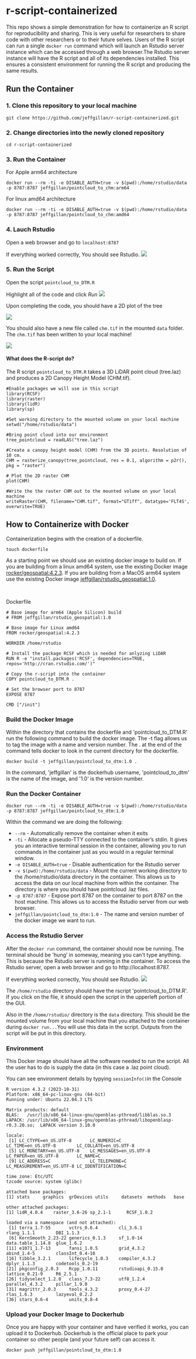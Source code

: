 # r-script-containerized

This repo shows a simple demonstration for how to containerize an R script for reproducibility and sharing. This is very useful for researchers to share code with other researchers or to their future selves. Users of the R script can run a single `docker run`  command which will launch an Rstudio server instance which can be accessed through a web browser.The Rstudio server instance will have the R script and all of its dependencies installed. This ensures a consistent environment for running the R script and producing the same results.  

## Run the Container
### 1. Clone this repository to your local machine

`git clone https://github.com/jeffgillan/r-script-containerized.git`

### 2. Change directories into the newly cloned repository

`cd r-script-containerized`

### 3. Run the Container

For Apple arm64 architecture

`docker run --rm -ti -e DISABLE_AUTH=true -v $(pwd):/home/rstudio/data -p 8787:8787 jeffgillan/pointcloud_to_chm:arm64`

For linux amd64 architecture

`docker run --rm -ti -e DISABLE_AUTH=true -v $(pwd):/home/rstudio/data -p 8787:8787 jeffgillan/pointcloud_to_chm:amd64`

### 4. Lauch Rstudio

Open a web browser and go to `localhost:8787`

If everything worked correctly, You should see Rstudio.
![](./images/rstudio_screenshot.png)

### 5. Run the Script

Open the script `pointcloud_to_DTM.R`

Highlight all of the code and click *Run*
![](./images/rstudio_screenshot2.png)

Upon completing the code, you should have a 2D plot of the tree

![](./images/rstudio_screenshot4.png)

You should also have a new file called `chm.tif` in the mounted `data` folder. The `chm.tif` has been written to your local machine!


![](./images/rstudio_screenshot5.png)

#### What does the R-script do?
    
The R script `pointcloud_to_DTM.R` takes a 3D LiDAR point cloud (tree.laz) and produces a 2D Canopy Height Model (CHM.tif). 

```
#Enable packages we will use in this script
library(RCSF)
library(raster)
library(lidR)
library(sp)

#Set working directory to the mounted volume on your local machine
setwd("/home/rstudio/data")

#Bring point cloud into our environment
tree_pointcloud = readLAS("tree.laz")

#Create a canopy height model (CHM) from the 3D points. Resolution of 10 cm. 
CHM = rasterize_canopy(tree_pointcloud, res = 0.1, algorithm = p2r(), pkg = "raster")

# Plot the 2D raster CHM
plot(CHM)

#Write the the raster CHM out to the mounted volume on your local machine
writeRaster(CHM, filename="CHM.tif", format="GTiff", datatype='FLT4S', overwrite=TRUE)

```

## How to Containerize with Docker

Containerization begins with the creation of a dockerfile.

`touch dockerfile`

As a starting point we should use an existing docker image to build on. If you are building from a linux amd64 system, use the existing Docker image [rocker/geospatial:4.2.3](https://hub.docker.com/r/rocker/geospatial). If you are building from a MacOS arm64 system use the existing Docker image [jeffgillan/rstudio_geospatial:1.0](https://hub.docker.com/repository/docker/jeffgillan/rstudio_geospatial/general).

</br>

Dockerfile 

```
# Base image for arm64 (Apple Silicon) build
# FROM jeffgillan/rstudio_geospatial:1.0

# Base image for Linux amd64
FROM rocker/geospatial:4.2.3

WORKDIR /home/rstudio

# Install the package RCSF which is needed for anlyzing LiDAR
RUN R -e "install.packages('RCSF', dependencies=TRUE, repos='http://cran.rstudio.com/')"

# Copy the r-script into the container
COPY pointcloud_to_DTM.R .

# Set the browser port to 8787
EXPOSE 8787

CMD ["/init"]

```

### Build the Docker Image

Within the directory that contains the dockerfile and 'pointcloud_to_DTM.R' run the following command to build the docker image. The -t flag allows us to tag the image with a name and version number. The . at the end of the command tells docker to look in the current directory for the dockerfile.

`docker build -t jeffgillan/pointcloud_to_dtm:1.0 .`

In the command, 'jeffgillan' is the dockerhub username, 'pointcloud_to_dtm' is the name of the image, and '1.0' is the version number.

### Run the Docker Container

`docker run --rm -ti -e DISABLE_AUTH=true -v $(pwd):/home/rstudio/data -p 8787:8787 jeffgillan/pointcloud_to_dtm:1.0`

Within the command we are doing the following:
* `--rm` - Automatically remove the container when it exits
* `-ti` - Allocate a pseudo-TTY connected to the container’s stdin. It gives you an interactive terminal session in the container, allowing you to run commands in the container just as you would in a regular terminal window.
* `-e DISABLE_AUTH=true` - Disable authentication for the Rstudio server
* `-v $(pwd):/home/rstudio/data` - Mount the current working directory to the /home/rstudio/data directory in the container. This allows us to access the data on our local machine from within the container. The directory is where you should have pointcloud .laz files.
* `-p 8787:8787` - Expose port 8787 on the container to port 8787 on the host machine. This allows us to access the Rstudio server from our web browser.
* `jeffgillan/pointcloud_to_dtm:1.0` - The name and version number of the docker image we want to run.

### Access the Rstudio Server
After the `docker run` command, the container should now be running. The terminal should be 'hung' in someway, meaning you can't type anything. This is because the Rstudio server is running in the container. To access the Rstudio server, open a web browser and go to http://localhost:8787.

If everything worked correctly, You should see Rstudio.
![](./images/rstudio_screenshot.png)

The `/home/rstudio` directory should have the rscript 'pointcloud_to_DTM.R'. If you click on the file, it should open the script in the upperleft portion of the GUI. 

Also in the `/home/rstudio/` directory is the `data` directory. This should be the mounted volume from your local machine that you attached to the container during `docker run...`You will use this data in the script. Outputs from the script will be put in this directory. 


### Environment
This Docker image should have all the software needed to run the script. All the user has to do is supply the data (in this case a .laz point cloud). 

You can see environment details by typying `sessionInfo()`in the Console

```
R version 4.3.2 (2023-10-31)
Platform: x86_64-pc-linux-gnu (64-bit)
Running under: Ubuntu 22.04.3 LTS

Matrix products: default
BLAS:   /usr/lib/x86_64-linux-gnu/openblas-pthread/libblas.so.3 
LAPACK: /usr/lib/x86_64-linux-gnu/openblas-pthread/libopenblasp-r0.3.20.so;  LAPACK version 3.10.0

locale:
 [1] LC_CTYPE=en_US.UTF-8       LC_NUMERIC=C               LC_TIME=en_US.UTF-8        LC_COLLATE=en_US.UTF-8    
 [5] LC_MONETARY=en_US.UTF-8    LC_MESSAGES=en_US.UTF-8    LC_PAPER=en_US.UTF-8       LC_NAME=C                 
 [9] LC_ADDRESS=C               LC_TELEPHONE=C             LC_MEASUREMENT=en_US.UTF-8 LC_IDENTIFICATION=C       

time zone: Etc/UTC
tzcode source: system (glibc)

attached base packages:
[1] stats     graphics  grDevices utils     datasets  methods   base     

other attached packages:
[1] lidR_4.0.4    raster_3.6-26 sp_2.1-1      RCSF_1.0.2   

loaded via a namespace (and not attached):
 [1] terra_1.7-55       vctrs_0.6.4        cli_3.6.1          rlang_1.1.1        DBI_1.1.3         
 [6] KernSmooth_2.23-22 generics_0.1.3     sf_1.0-14          data.table_1.14.8  glue_1.6.2        
[11] e1071_1.7-13       fansi_1.0.5        grid_4.3.2         abind_1.4-5        classInt_0.4-10   
[16] tibble_3.2.1       lifecycle_1.0.3    compiler_4.3.2     dplyr_1.1.3        codetools_0.2-19  
[21] pkgconfig_2.0.3    Rcpp_1.0.11        rstudioapi_0.15.0  lattice_0.21-9     R6_2.5.1          
[26] tidyselect_1.2.0   class_7.3-22       utf8_1.2.4         parallel_4.3.2     pillar_1.9.0      
[31] magrittr_2.0.3     tools_4.3.2        proxy_0.4-27       rlas_1.6.3         lazyeval_0.2.2    
[36] stars_0.6-4        units_0.8-4   
```

### Upload your Docker Image to Dockerhub
 Once you are happy with your container and have verified it works, you can upload it to Dockerhub. Dockerhub is the official place to park your container so other people (and your future self) can access it. 

 
`docker push jeffgillan/pointcloud_to_dtm:1.0`
